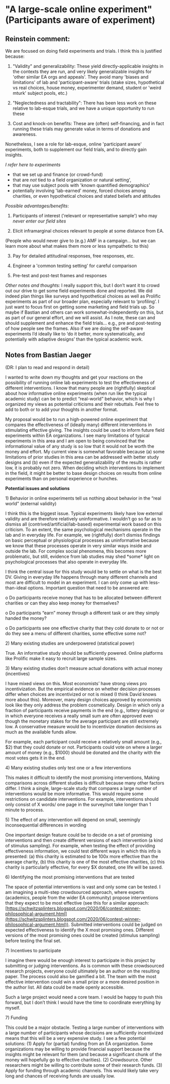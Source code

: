 # "A large-scale online experiment" (Participants aware of experiment)


## Reinstein comment:

We are focused on doing field experiments and trials. I think this is justified because:

1. "Validity" and generalizability:  These yield directly-applicable insights in the contexts they are run, and very likely generalizable insights for 'other similar EA orgs and appeals'. They avoid many 'biases and limitations' of lab and 'participant-aware' trials (stake sizes, hypothetical vs real choices, house money, experimenter demand, student or 'weird mturk' subject pools, etc.)

2. "Neglectedness and tractability": There has been less work on these relative to lab-esque trials, and we have a unique opportunity to run these

3. Cost and knock-on benefits: These are (often) self-financing, and in fact running these trials may generate value in terms of donations and awareness.


Nonetheless, I see a role for lab-esque, online 'participant aware' experiments, both to supplement our field trials, and to directly gain insights.

*I refer here to experiments*

- that we set up and finance (or crowd-fund)
- that are *not* tied to a field organization or natural setting',
- that may use subject pools with 'known quantified demographics'
- potentially involving 'lab-earned' money, forced choices among charities, or even hypothetical choices and stated beliefs and attitudes


*Possible advantages/benefits*:

1. Participants of interest ('relevant or representative sample') who may *never enter our field sites*

2. Elicit inframarginal choices relevant to people at some distance from EA.

(People who would never give to (e.g.) AMF in a campaign... but we can learn more about what makes them more or less sympathetic to this)

3. Pay for detailed attitudinal responses, free responses, etc.

4. Engineer a 'common testing setting' for careful comparison

5. Pre-test and post-test frames and responses

*Other notes and thoughts:*  I really support this, but I don’t want it to crowd out our drive to get some field experiments done and reported. We did indeed plan things like surveys and hypothetical choices as well as  Prolific experiments as part of our broader plan, especially  relevant to ‘profiling’. I just want to focus first on getting some marketing and field trials up.  So maybe if Bastian and others can work somewhat-independently on this, but as part of our general effort, and we will assist. As I note, these can and should supplement and enhance the field trials... e.g.,  pre and post-testing of how people see the frames. Also if we are doing the self-aware experiments I’d ideally like to ‘do it better, more systematically, and potentially with adaptive designs’ than the typical academic work.



## Notes from Bastian Jaeger


(DR: I plan to read and respond in detail)

I wanted to write down my thoughts and get your reactions on the possibility of running online lab experiments to test the effectiveness of different interventions. I know that many people are (rightfully) skeptical about how informative online experiments (when run like the typical academic study) can be to predict “real-world” behavior, which is why I organized my views as potential criticisms and their rebuttals. Feel free to add to both or to add your thoughts in another format.

My proposal would be to run a high-powered online experiment that compares the effectiveness of (ideally many) different interventions in stimulating effective giving. The insights could be used to inform future field experiments within EA organizations. I see many limitations of typical experiments in this area and I am open to being convinced that the informational value of any study is so low that it would not be worth the money and effort. My current view is somewhat favorable because (a) some limitations of prior studies in this area can be addressed with better study designs and (b) even if the expected generalizability of the results is rather low, it is probably not zero. When deciding which interventions to implement in the field, it might be better to base design choices on results from online experiments than on personal experience or hunches.

&#x20;

**Potential issues and solutions**

1\) Behavior in online experiments tell us nothing about behavior in the “real world” (external validity)

I think this is the biggest issue. Typical experiments likely have low external validity and are therefore relatively uninformative. I wouldn’t go so far as to dismiss all (contrived/artificial/lab-based) experimental work based on this criticism. To an extent, the same psychological mechanisms operate in the lab and in everyday life. For example, we (rightfully) don’t dismiss findings on basic perceptual or physiological processes as uninformative because we know that these processes operate in very similar ways inside and outside the lab. For complex social phenomena, this becomes more problematic, but still, evidence from lab studies may shed \*some\* light on psychological processes that also operate in everyday life.

I think the central issue for this study would be to settle on what is the best DV. Giving in everyday life happens through many different channels and most are difficult to model in an experiment. I can only come up with less-than-ideal options. Important question that need to be answered are:

o   Do participants receive money that has to be allocated between different charities or can they also keep money for themselves?

o   Do participants “earn” money through a different task or are they simply handed the money?

o   Do participants see one effective charity that they cold donate to or not or do they see a menu of different charities, some effective some not?

&#x20;

2\) Many existing studies are underpowered (statistical power)

True. An informative study should be sufficiently powered. Online platforms like Prolific make it easy to recruit large sample sizes.

&#x20;

3\) Many existing studies don’t measure actual donations with actual money (incentives)

I have mixed views on this. Most economists’ have strong views pro incentivization. But the empirical evidence on whether decision processes differ when choices are incentivized or not is mixed (I think David knows more about this). Moreover, many design choices approved by economists look like they only address the problem cosmetically. Design in which only a fraction of participants receive payments in the end (e.g., lottery designs) or in which everyone receives a really small sum are often approved even though the monetary stakes for the average participant are still extremely low. A conservative measure would be to incentivize donation decisions as much as the available funds allow.

For example, each participant could receive a relatively small amount (e.g., $2) that they could donate or not. Participants could vote on where a larger amount of money (e.g., $1000) should be donated and the charity with the most votes gets it in the end.

&#x20;

4\) Many existing studies only test one or a few interventions

This makes it difficult to identify the most promising interventions, Making comparisons across different studies is difficult because many other factors differ. I think a single, large-scale study that compares a large number of interventions would be more informative. This would require some restrictions on candidate interventions. For example, interventions should only consist of X words/ one page in the survey/not take longer than 1 minute to process.

&#x20;

5\) The effect of any intervention will depend on small, seemingly inconsequential differences in wording

One important design feature could be to decide on a set of promising interventions and then create different versions of each intervention (a kind of stimulus sampling). For example, when testing the effect of providing effectiveness information, we could test different ways in which this info is presented: (a) this charity is estimated to be 100x more effective than the average charity, (b) this charity is one of the most effective charities, (c) this charity is particularly effective, for every $X donated, one life will be saved.

&#x20;

6\) Identifying the most promising interventions that are tested

The space of potential interventions is vast and only some can be tested. I am imagining a multi-step crowdsourced approach, where experts (academics, people from the wider EA community) propose interventions that they expect to be most effective (see this for a similar approach: [https://schwitzsplinters.blogspot.com/2020/06/contest-winner-philosophical-argument.html](https://schwitzsplinters.blogspot.com/2020/06/contest-winner-philosophical-argument.html)). Submitted interventions could be judged on expected effectiveness to identify the X most promising ones. Different versions of the most promising ones could be created (stimulus sampling) before testing the final set.&#x20;

&#x20;

7\) Incentives to participate

I imagine there would be enough interest to participate in this project by submitting or judging interventions. As is common with these crowdsourced research projects, everyone could ultimately be an author on the resulting paper. The process could also be gamified a bit. The team with the most effective intervention could win a small prize or a more desired position in the author list. All data could be made openly accessible.

Such a large project would need a core team. I would be happy to push this forward, but I don’t think I would have the time to coordinate everything by myself.

&#x20;

7\) Funding

This could be a major obstacle. Testing a large number of interventions with a large number of participants whose decisions are sufficiently incentivized means that this will be a very expensive study. I see a few potential solutions: (1) Apply for (partial) funding from an EA organization. Some organizations may be willing to provide financial support because the insights might be relevant for them (and because a significant chunk of the money will hopefully go to effective charities). (2) Crowdsource. Other researchers might be willing to contribute some of their research funds. (3) Apply for funding through academic channels. This would likely take very long and chances of receiving funds are usually low.
